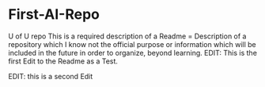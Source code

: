 # First-AI-Repo
U of U repo
This is a required description of a Readme = Description of a repository which I know not the official purpose or information which will be included in the future in order to organize, beyond learning.
EDIT:
This is the first Edit to the Readme as a Test.

EDIT: 
this is a second Edit